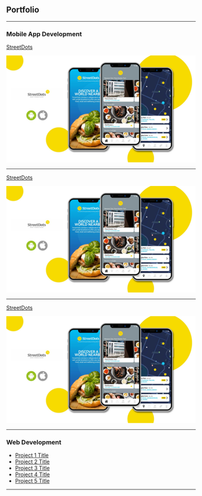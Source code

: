 ## Portfolio

---

### Mobile App Development

[StreetDots]()

<img src="images/StreetDots.jpg?raw=true"/>

---
[StreetDots]()

<img src="images/StreetDots.jpg?raw=true"/>

---
[StreetDots]()

<img src="images/StreetDots.jpg?raw=true"/>

---

### Web Development

- [Project 1 Title](http://example.com/)
- [Project 2 Title](http://example.com/)
- [Project 3 Title](http://example.com/)
- [Project 4 Title](http://example.com/)
- [Project 5 Title](http://example.com/)

---